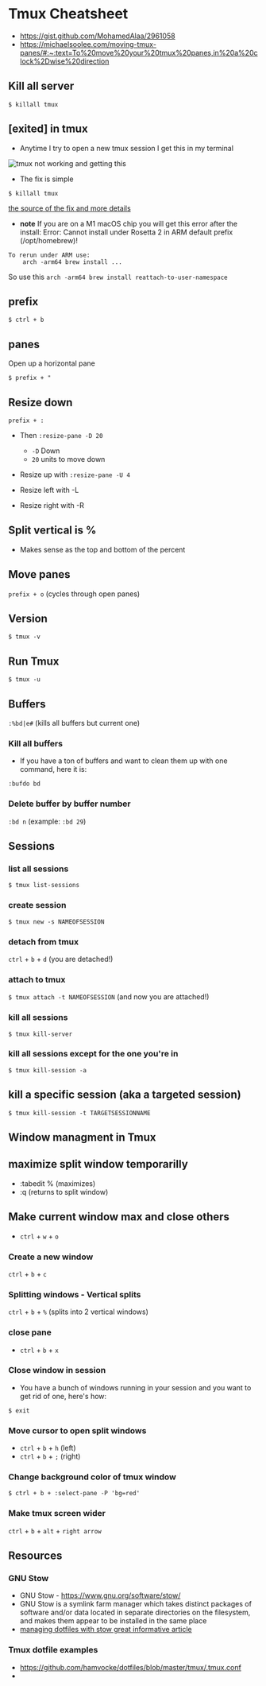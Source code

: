 # Tmux Cheatsheet
* https://gist.github.com/MohamedAlaa/2961058
* https://michaelsoolee.com/moving-tmux-panes/#:~:text=To%20move%20your%20tmux%20panes,in%20a%20clock%2Dwise%20direction 

## Kill all server
`$ killall tmux`

## [exited] in tmux
* Anytime I try to open a new tmux session I get this in my terminal

![tmux not working and getting this](https://i.imgur.com/wlFfNFz.png)

* The fix is simple

`$ killall tmux`

[the source of the fix and more details](https://superuser.com/questions/397076/tmux-exits-with-exited-on-mac-os-x)

* **note** If you are on a M1 macOS chip you will get this error after the install:
Error: Cannot install under Rosetta 2 in ARM default prefix (/opt/homebrew)!

```
To rerun under ARM use:
    arch -arm64 brew install ...
```

So use this `arch -arm64 brew install reattach-to-user-namespace`

## prefix
`$ ctrl + b`

## panes
Open up a horizontal pane

`$ prefix + "`

## Resize down
`prefix + :`

* Then `:resize-pane -D 20`
    - `-D` Down
    - `20` units to move down

* Resize up with `:resize-pane -U 4`
* Resize left with -L
* Resize right with -R

## Split vertical is %
* Makes sense as the top and bottom of the percent

## Move panes
`prefix + o` (cycles through open panes)

## Version
`$ tmux -v`

## Run Tmux
`$ tmux -u`

## Buffers
`:%bd|e#` (kills all buffers but current one)

### Kill all buffers
* If you have a ton of buffers and want to clean them up with one command, here it is:

`:bufdo bd`

### Delete buffer by buffer number
`:bd n` (example: `:bd 29`)

## Sessions
### list all sessions
`$ tmux list-sessions`

### create session
`$ tmux new -s NAMEOFSESSION`

### detach from tmux
`ctrl` + `b` + `d` (you are detached!)

### attach to tmux
`$ tmux attach -t NAMEOFSESSION` (and now you are attached!)

### kill all sessions
`$ tmux kill-server`

### kill all sessions except for the one you're in
`$ tmux kill-session -a`

## kill a specific session (aka a targeted session)
`$ tmux kill-session -t TARGETSESSIONNAME`

## Window managment in Tmux
## maximize split window temporarilly
* :tabedit % (maximizes)
* :q (returns to split window)

## Make current window max and close others
* `ctrl` + `w` + `o`

### Create a new window

`ctrl` + `b` + `c`

### Splitting windows - Vertical splits

`ctrl` + `b` + `%` (splits into 2 vertical windows)

### close pane
* `ctrl` + `b` + `x`

### Close window in session
* You have a bunch of windows running in your session and you want to get rid of one, here's how:

`$ exit`

### Move cursor to open split windows
* `ctrl` + `b` + `h` (left)
* `ctrl` + `b` + `;` (right)

### Change background color of tmux window
`$ ctrl + b + :select-pane -P 'bg=red'`

### Make tmux screen wider
`ctrl` + `b` + `alt` + `right arrow`

## Resources
### GNU Stow
* GNU Stow - https://www.gnu.org/software/stow/
* GNU Stow is a symlink farm manager which takes distinct packages of software and/or data located in separate directories on the filesystem, and makes them appear to be installed in the same place
* [managing dotfiles with stow great informative article](https://alexpearce.me/2016/02/managing-dotfiles-with-stow/)

### Tmux dotfile examples
* https://github.com/hamvocke/dotfiles/blob/master/tmux/.tmux.conf
* 
